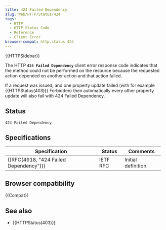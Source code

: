 ```yaml
---
title: 424 Failed Dependency
slug: Web/HTTP/Status/424 
tags:
  - HTTP
  - HTTP Status Code
  - Reference
  - Client Error
browser-compat: http.status.424
---
```

{{HTTPSidebar}}

The HTTP **`424 Failed Dependency`** client error response code indicates that the method could not be performed on the resource because the requested action depended on another action and that action failed.

If a request was issued, and one property update failed (with for example {{HTTPStatus(403)}} Forbidden) then automatically every other property update will also fail with 424 Failed Dependency.

## Status

```
424 Failed Dependency
```

## Specifications

| Specification                                | Status   | Comments           |
| -------------------------------------------- | -------- | ------------------ |
| {{RFC(4918, "424 Failed Dependency")}} | IETF RFC | Initial definition |

## Browser compatibility

{{Compat}}

## See also
- {{HTTPStatus(403)}}
